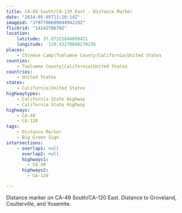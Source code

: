 ```yaml
---
title: CA-49 South/CA-120 East - Distance Marker
date: "2014-05-05T11:10:14Z"
imageid: "3797706609044942192"
flickrid: "14142706702"
location:
    latitude: 37.87321844899421
    longitude: -120.43270840270236
places:
    - Chinese Camp|Tuolumne County|California|United States
counties:
    - Tuolumne County|California|United States
countries:
    - United States
states:
    - California|United States
highwaytypes:
    - California State Highway
    - California State Highway
highways:
    - CA-49
    - CA-120
tags:
    - Distance Marker
    - Big Green Sign
intersections:
    - overlap1: null
      overlap2: null
      highways1:
        - CA-49
      highways2:
        - CA-120

---
```

Distance marker on CA-49 South/CA-120 East.  Distance to Groveland, Coulterville, and Yosemite.
